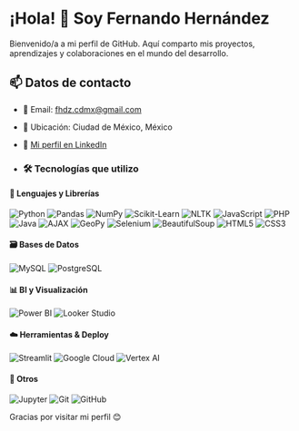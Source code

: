# ¡Hola! 👋 Soy Fernando Hernández

Bienvenido/a a mi perfil de GitHub. Aquí comparto mis proyectos, aprendizajes y colaboraciones en el mundo del desarrollo.

## 📫 Datos de contacto

- 📧 Email: fhdz.cdmx@gmail.com  
- 📍 Ubicación: Ciudad de México, México  
- 💼 [Mi perfil en LinkedIn](www.linkedin.com/in/fernando-hernandez-0966682b2)

- ### 🛠️ Tecnologías que utilizo

#### 🔣 Lenguajes y Librerías
![Python](https://img.shields.io/badge/Python-3776AB?style=flat&logo=python&logoColor=white)
![Pandas](https://img.shields.io/badge/Pandas-150458?style=flat&logo=pandas&logoColor=white)
![NumPy](https://img.shields.io/badge/NumPy-013243?style=flat&logo=numpy&logoColor=white)
![Scikit-Learn](https://img.shields.io/badge/Scikit--Learn-F7931E?style=flat&logo=scikit-learn&logoColor=white)
![NLTK](https://img.shields.io/badge/NLTK-000000?style=flat&logo=nltk&logoColor=white)
![JavaScript](https://img.shields.io/badge/JavaScript-F7DF1E?style=flat&logo=javascript&logoColor=black)
![PHP](https://img.shields.io/badge/PHP-777BB4?style=flat&logo=php&logoColor=white)
![Java](https://img.shields.io/badge/Java-007396?style=flat&logo=java&logoColor=white)
![AJAX](https://img.shields.io/badge/AJAX-000000?style=flat&logo=ajax&logoColor=white)
![GeoPy](https://img.shields.io/badge/GeoPy-000000?style=flat&logo=python&logoColor=white)
![Selenium](https://img.shields.io/badge/Selenium-43B02A?style=flat&logo=selenium&logoColor=white)
![BeautifulSoup](https://img.shields.io/badge/Beautiful_Soup-000000?style=flat&logo=python&logoColor=white)
![HTML5](https://img.shields.io/badge/HTML5-E34F26?style=flat&logo=html5&logoColor=white)
![CSS3](https://img.shields.io/badge/CSS3-1572B6?style=flat&logo=css3&logoColor=white)


#### 🗃️ Bases de Datos
![MySQL](https://img.shields.io/badge/MySQL-4479A1?style=flat&logo=mysql&logoColor=white)
![PostgreSQL](https://img.shields.io/badge/PostgreSQL-4169E1?style=flat&logo=postgresql&logoColor=white)

#### 📊 BI y Visualización
![Power BI](https://img.shields.io/badge/Power_BI-F2C811?style=flat&logo=powerbi&logoColor=black)
![Looker Studio](https://img.shields.io/badge/Looker_Studio-4285F4?style=flat&logo=googleanalytics&logoColor=white)

#### ☁️ Herramientas & Deploy
![Streamlit](https://img.shields.io/badge/Streamlit-FF4B4B?style=flat&logo=streamlit&logoColor=white)
![Google Cloud](https://img.shields.io/badge/Google_Cloud-4285F4?style=flat&logo=googlecloud&logoColor=white)
![Vertex AI](https://img.shields.io/badge/Vertex_AI-34A853?style=flat&logo=googlecloud&logoColor=white)

#### 🧪 Otros
![Jupyter](https://img.shields.io/badge/Jupyter-F37626?style=flat&logo=jupyter&logoColor=white)
![Git](https://img.shields.io/badge/Git-F05032?style=flat&logo=git&logoColor=white)
![GitHub](https://img.shields.io/badge/GitHub-181717?style=flat&logo=github&logoColor=white)


Gracias por visitar mi perfil 😊
